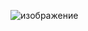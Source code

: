 ![изображение](https://github.com/itzRulzz/kotlin_projects/assets/127846647/e89a7570-9459-4e8c-97bf-3ad29bf41b57)
